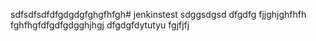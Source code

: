 sdfsdfsdfdfgdgdgfghgfhfgh# jenkinstest
sdggsdgsd
dfgdfg
fjjghjghfhfh
fghfhgfdfgdfgdgghjhgj
dfgdgfdytutyu
fgjfjfj
